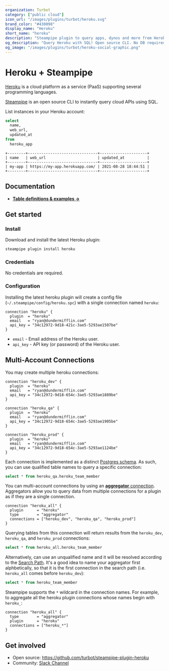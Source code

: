 ```yaml
---
organization: Turbot
category: ["public cloud"]
icon_url: "/images/plugins/turbot/heroku.svg"
brand_color: "#430098"
display_name: "Heroku"
short_name: "heroku"
description: "Steampipe plugin to query apps, dynos and more from Heroku."
og_description: "Query Heroku with SQL! Open source CLI. No DB required."
og_image: "/images/plugins/turbot/heroku-social-graphic.png"
---
```


# Heroku + Steampipe

[Heroku](https://heroku.com) is a cloud platform as a service (PaaS) supporting several programming languages.

[Steampipe](https://steampipe.io) is an open source CLI to instantly query cloud APIs using SQL.

List instances in your Heroku account:

```sql
select
  name,
  web_url,
  updated_at
from
  heroku_app
```

```
+--------+-------------------------------+---------------------+
| name   | web_url                       | updated_at          |
+--------+-------------------------------+---------------------+
| my-app | https://my-app.herokuapp.com/ | 2021-08-28 18:44:51 |
+--------+-------------------------------+---------------------+
```

## Documentation

- **[Table definitions & examples →](/plugins/turbot/heroku/tables)**

## Get started

### Install

Download and install the latest Heroku plugin:

```bash
steampipe plugin install heroku
```

### Credentials

No credentials are required.

### Configuration

Installing the latest heroku plugin will create a config file (`~/.steampipe/config/heroku.spc`) with a single connection named `heroku`:

```hcl
connection "heroku" {
  plugin  = "heroku"
  email   = "ryan@dundermifflin.com"
  api_key = "34c12972-9d18-421c-3ae5-5293ae1507be"
}
```

- `email` - Email address of the Heroku user.
- `api_key` - API key (or password) of the Heroku user.

## Multi-Account Connections

You may create multiple heroku connections:

```hcl
connection "heroku_dev" {
  plugin  = "heroku"
  email   = "ryan@dundermifflin.com"
  api_key = "34c12972-9d18-654c-3ae5-5293ae1889be"
}

connection "heroku_qa" {
  plugin  = "heroku"
  email   = "ryan@dundermifflin.com"
  api_key = "34c12972-9d18-654c-3ae5-5293ae1905be"
}

connection "heroku_prod" {
  plugin  = "heroku"
  email   = "ryan@dundermifflin.com"
  api_key = "34c12972-9d18-654c-3ae5-5293ae1124be"
}
```

Each connection is implemented as a distinct [Postgres schema](https://www.postgresql.org/docs/current/ddl-schemas.html). As such, you can use qualified table names to query a specific connection:

```sql
select * from heroku_qa.heroku_team_member
```

You can multi-account connections by using an [**aggregator** connection](https://steampipe.io/docs/using-steampipe/managing-connections#using-aggregators). Aggregators allow you to query data from multiple connections for a plugin as if they are a single connection.

```hcl
connection "heroku_all" {
  plugin      = "heroku"
  type        = "aggregator"
  connections = ["heroku_dev", "heroku_qa", "heroku_prod"]
}
```

Querying tables from this connection will return results from the `heroku_dev`, `heroku_qa`, and `heroku_prod` connections:

```sql
select * from heroku_all.heroku_team_member
```

Alternatively, can use an unqualified name and it will be resolved according to the [Search Path](https://steampipe.io/docs/guides/search-path). It's a good idea to name your aggregator first alphbetically, so that it is the first connection in the search path (i.e. `heroku_all` comes before `heroku_dev`):

```sql
select * from heroku_team_member
```

Steampipe supports the `*` wildcard in the connection names. For example, to aggregate all the heroku plugin connections whose names begin with `heroku_`:

```hcl
connection "heroku_all" {
  type        = "aggregator"
  plugin      = "heroku"
  connections = ["heroku_*"]
}
```

## Get involved

- Open source: https://github.com/turbot/steampipe-plugin-heroku
- Community: [Slack Channel](https://steampipe.io/community/join)
